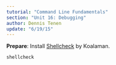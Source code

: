 ```yaml
---
tutorial: "Command Line Fundamentals"
section: "Unit 16: Debugging"
author: Dennis Tenen
update: "6/19/15"
---
```


**Prepare**: Install [Shellcheck](https://github.com/koalaman/shellcheck) by
Koalaman.

```
shellcheck
```
